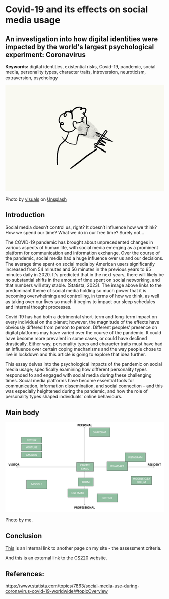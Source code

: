 # Covid-19 and its effects on social media usage

## An investigation into how digital identities were impacted by the world's largest psychological experiment: Coronavirus 

**Keywords:** digital identities, existential risks, Covid-19, pandemic, social media, personality types, character traits, introversion, neuroticism, extraversion, psychology

![Photo of a sketch incorporating covid-19 and social media usage.](assets/img/visuals-idbBOa-MQ-I-unsplash.jpg)

Photo by <a href="https://unsplash.com/@visuals?utm_content=creditCopyText&utm_medium=referral&utm_source=unsplash">visuals</a> on <a href="https://unsplash.com/photos/white-and-black-cat-sketch-idbBOa-MQ-I?utm_content=creditCopyText&utm_medium=referral&utm_source=unsplash">Unsplash</a>  

## Introduction
Social media doesn’t control us, right? It doesn’t influence how we think? How we spend our time? What we do in our free time? Surely not…

The COVID-19 pandemic has brought about unprecedented changes in various aspects of human life, with social media emerging as a prominent platform for communication and information exchange. Over the course of the pandemic, social media had a huge influence over us and our decisions. The average time spent on social media by American users significantly increased from 54 minutes and 56 minutes in the previous years to 65 minutes daily in 2020. It’s predicted that in the next years, there will likely be no substantial shifts in the amount of time spent on social networking, and that numbers will stay stable. (Statista, 2023). The image above links to the predominant theme of social media holding so much power that it is becoming overwhelming and controlling, in terms of how we think, as well as taking over our lives so much it begins to impact our sleep schedules and internal thought processes. 

Covid-19 has had both a detrimental short-term and long-term impact on every individual on the planet; however, the magnitude of the effects have obviously differed from person to person. Different peoples’ presence on digital platforms may have varied over the course of the pandemic. It could have become more prevalent in some cases, or could have declined drastically. Either way, personality types and character traits must have had an influence over certain coping mechanisms and the way people chose to live in lockdown and this article is going to explore that idea further.

This essay delves into the psychological impacts of the pandemic on social media usage; specifically examining how different personality types responded to and engaged with social media during these challenging times. Social media platforms have become essential tools for communication, information dissemination, and social connection – and this was especially heightened during the pandemic, and how the role of personality types shaped individuals' online behaviours.

## Main body 

![Photo of my personal visitors and residents map.](assets/img/vrmappersonal.png)

Photo by me.


## Conclusion 

[This](assessement.md) is an internal link to another page on my site - the assessment criteria. 

And [this](https://navigatingthedigitalworld.com) is an external link to the CS220 website. 


## References:
https://www.statista.com/topics/7863/social-media-use-during-coronavirus-covid-19-worldwide/#topicOverview
